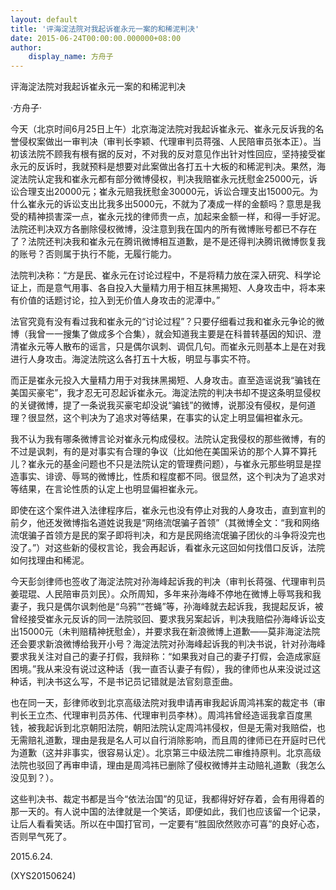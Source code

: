 ```yaml
---
layout: default
title: '评海淀法院对我起诉崔永元一案的和稀泥判决'
date: 2015-06-24T00:00:00.000000+08:00
author:
    display_name: 方舟子
---
```


评海淀法院对我起诉崔永元一案的和稀泥判决

·方舟子·

今天（北京时间6月25日上午）北京海淀法院对我起诉崔永元、崔永元反诉我的名誉侵权案做出一审判决（审判长李颖、代理审判员蒋强、人民陪审员张本正）。当初该法院不顾我有根有据的反对，不对我的反对意见作出针对性回应，坚持接受崔永元的反诉时，我就预料是想要对此案做出各打五十大板的和稀泥判决。果然，海淀法院认定我和崔永元都有部分微博侵权，判决我赔崔永元抚慰金25000元，诉讼合理支出20000元；崔永元赔我抚慰金30000元，诉讼合理支出15000元。为什么崔永元的诉讼支出比我多出5000元，不就为了凑成一样的金额吗？意思是我受的精神损害深一点，崔永元找的律师贵一点，加起来金额一样，和得一手好泥。法院还判决双方各删除侵权微博，没注意到我在国内的所有微博账号都已不存在了？法院还判决我和崔永元在腾讯微博相互道歉，是不是还得判决腾讯微博恢复我的账号？否则属于执行不能，无履行能力。

法院判决称：“方是民、崔永元在讨论过程中，不是将精力放在深入研究、科学论证上，而是意气用事、各自投入大量精力用于相互抹黑揭短、人身攻击中，将本来有价值的话题讨论，拉入到无价值人身攻击的泥潭中。”

法官究竟有没有看过我和崔永元的“讨论过程”？只要仔细看过我和崔永元争论的微博（我曾一一搜集了做成多个合集），就会知道我主要是在科普转基因的知识、澄清崔永元等人散布的谣言，只是偶尔讽刺、调侃几句。而崔永元则基本上是在对我进行人身攻击。海淀法院这么各打五十大板，明显与事实不符。

而正是崔永元投入大量精力用于对我抹黑揭短、人身攻击。直至造谣说我“骗钱在美国买豪宅”，我才忍无可忍起诉崔永元。海淀法院的判决书却不提这条明显侵权的关键微博，提了一条说我买豪宅却没说“骗钱”的微博，说那没有侵权，是何道理？很显然，这个判决为了追求对等结果，在事实的认定上明显偏袒崔永元。

我不认为我有哪条微博言论对崔永元构成侵权。法院认定我侵权的那些微博，有的不过是讽刺，有的是对事实有合理的争议（比如他在美国采访的那个人算不算托儿？崔永元的基金问题也不只是法院认定的管理费问题），与崔永元那些明显是捏造事实、诽谤、辱骂的微博比，性质和程度都不同。很显然，这个判决为了追求对等结果，在言论性质的认定上也明显偏袒崔永元。

即使在这个案件进入法律程序后，崔永元也没有停止对我的人身攻击，直到宣判的前夕，他还发微博指名道姓说我是“网络流氓骗子首领”（其微博全文：“我和网络流氓骗子首领方是民的案子即将判决，和方是民网络流氓骗子团伙的斗争将没完也没了。”）对这些新的侵权言论，我会再起诉，看崔永元这回如何找借口反诉，法院如何找理由和稀泥。

今天彭剑律师也签收了海淀法院对孙海峰起诉我的判决（审判长蒋强、代理审判员姜琨琨、人民陪审员刘民）。众所周知，多年来孙海峰不停地在微博上辱骂我和我妻子，我只是偶尔讽刺他是“乌鸦”“苍蝇”等，孙海峰就去起诉我，我提起反诉，被曾经接受崔永元反诉的同一法院驳回、要求我另案起诉，判决我赔偿孙海峰诉讼支出15000元（未判赔精神抚慰金），并要求我在新浪微博上道歉——莫非海淀法院还会要求新浪微博给我开小号？海淀法院对孙海峰起诉我的判决书说，针对孙海峰要求我关注对自己的妻子打假，我辩称：“如果我对自己的妻子打假，会造成家庭困境。”我从来没有说过这种话（我一直否认妻子有假），我的律师也从来没说过这种话，判决书这么写，不是书记员记错就是法官刻意歪曲。

也在同一天，彭律师收到北京高级法院对我申请再审我起诉周鸿祎案的裁定书（审判长王立杰、代理审判员苏伟、代理审判员李林）。周鸿祎曾经造谣我拿百度黑钱，被我起诉到北京朝阳法院，朝阳法院认定周鸿祎侵权，但是无需对我赔偿，也无需赔礼道歉，理由是我是名人可以自行消除影响，而且周的律师已在开庭时已代为道歉（这并非事实，很容易认定）。北京第三中级法院二审维持原判。北京高级法院也驳回了再审申请，理由是周鸿祎已删除了侵权微博并主动赔礼道歉（我怎么没见到？）。

这些判决书、裁定书都是当今“依法治国”的见证，我都得好好存着，会有用得着的那一天的。有人说中国的法律就是一个笑话，即便如此，我们也应该留一个记录，让后人看看笑话。所以在中国打官司，一定要有“胜固欣然败亦可喜”的良好心态，否则早气死了。

2015.6.24.

(XYS20150624)

